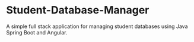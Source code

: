# Student-Database-Manager
A simple full stack application for managing student databases using Java Spring Boot and Angular.
